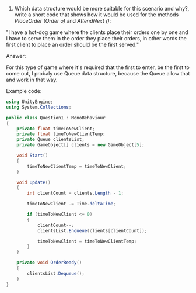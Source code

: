 1. Which data structure would be more suitable for this scenario and why?, write a short code that shows how it would be used for the methods *PlaceOrder (Order o)* and *AttendNext ()*:

  "I have a hot-dog game where the clients place their orders one by one and I have to serve them in the order they place    their orders, in other words the first client to place an order should be the first served."

Answer:
  
For this type of game where it's required that the first to enter, be the first to come out, I probaly use Queue data structure, because the Queue allow that and work in that way.
  
Example code:
  
```c#
using UnityEngine;
using System.Collections;

public class Question1 : MonoBehaviour
{
    private float timeToNewClient;
    private float timeToNewClientTemp;
    private Queue clientsList;
    private GameObject[] clients = new GameObject[5];

    void Start()
    {
        timeToNewClientTemp = timeToNewClient;
    }

    void Update()
    {
        int clientCount = clients.Length - 1;

        timeToNewClient -= Time.deltaTime;

        if (timeToNewClient <= 0)
        {
            clientCount--;
            clientsList.Enqueue(clients[clientCount]);

            timeToNewClient = timeToNewClientTemp;
        }
    }

    private void OrderReady()
    {
        clientsList.Dequeue();
    }
}
```

